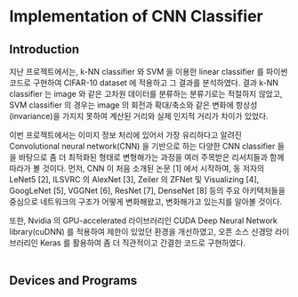 # Implementation of CNN Classifier

## Introduction

지난 프로젝트에서는, k-NN classifier 와 SVM 을 이용한 linear classifier 를 파이썬 코드로 구현하여 CIFAR-10 dataset 에 적용하고 그 결과를 분석하였다. 결과 k-NN classifier 는 image 와 같은 고차원 데이터를 분류하는 분류기로는 적절하지 않았고, SVM classifier 의 경우는 image 의 회전과 확대/축소와 같은 변화에 항상성(invariance)을 가지지 못하여 계산된 거리와 실제 인지적 거리가 차이가 있었다.

이번 프로젝트에서는 이미지 정보 처리에 있어서 가장 유리하다고 알려진 Convolutional neural network(CNN) 을 기반으로 하는 다양한 CNN classifier 들을 바탕으로 좀 더 최적화된 형태로 변형해가는 과정을 여러 주목받은 리서치들과 함께 따라가 볼 것이다. 먼저, CNN 이 처음 소개된 논문 [1] 에서 시작하여, 동 저자의 LeNet5 [2], ILSVRC 의 AlexNet [3], Zeiler 의 ZFNet 및 Visualizing [4], GoogLeNet [5], VGGNet [6], ResNet [7], DenseNet [8] 등의 주요 아키텍처들을 중심으로 네트워크의 구조가 어떻게 변화해왔고, 변화해가고 있는지를 알아볼 것이다.

또한, Nvidia 의 GPU-accelerated 라이브러리인 CUDA Deep Neural Network library(cuDNN) 를 적용하여 제한이 있었던 환경을 개선하였고, 오픈 소스 신경망 라이브러리인 Keras 를 활용하여 좀 더 직관적이고 간결한 코드로 구현하였다. </br></br>

## Devices and Programs

